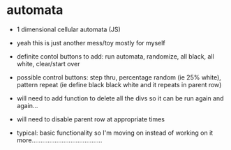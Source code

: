 # automata

* 1 dimensional cellular automata (JS)
* yeah this is just another mess/toy mostly for myself
* definite contol buttons to add: run automata, randomize, all black, all white, clear/start over
* possible control buttons: step thru, percentage random (ie 25% white), pattern repeat (ie define black black white and it repeats in parent row)
* will need to add function to delete all the divs so it can be run again and again...
* will need to disable parent row at appropriate times

* typical: basic functionality so I'm moving on instead of working on it more........................................

